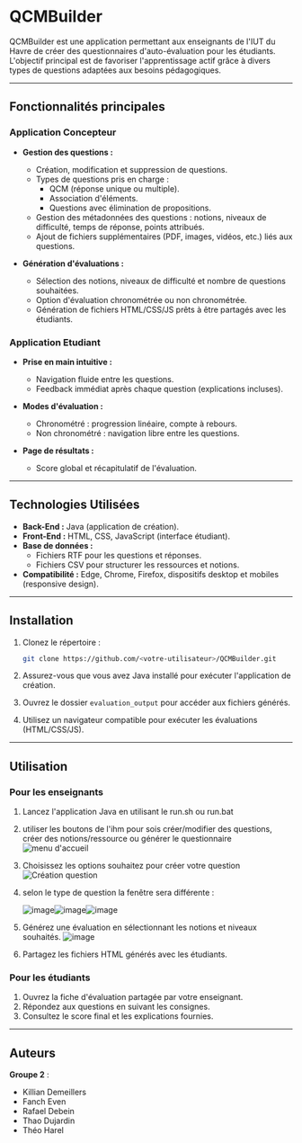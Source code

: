 # QCMBuilder

QCMBuilder est une application permettant aux enseignants de l'IUT du Havre de créer des questionnaires d'auto-évaluation pour les étudiants. L'objectif principal est de favoriser l'apprentissage actif grâce à divers types de questions adaptées aux besoins pédagogiques.

---

## Fonctionnalités principales

### Application Concepteur

- **Gestion des questions :**
  - Création, modification et suppression de questions.
  - Types de questions pris en charge :
    - QCM (réponse unique ou multiple).
    - Association d'éléments.
    - Questions avec élimination de propositions.
  - Gestion des métadonnées des questions : notions, niveaux de difficulté, temps de réponse, points attribués.
  - Ajout de fichiers supplémentaires (PDF, images, vidéos, etc.) liés aux questions.

- **Génération d'évaluations :**
  - Sélection des notions, niveaux de difficulté et nombre de questions souhaitées.
  - Option d'évaluation chronométrée ou non chronométrée.
  - Génération de fichiers HTML/CSS/JS prêts à être partagés avec les étudiants.

### Application Etudiant

- **Prise en main intuitive :**
  - Navigation fluide entre les questions.
  - Feedback immédiat après chaque question (explications incluses).

- **Modes d'évaluation :**
  - Chronométré : progression linéaire, compte à rebours.
  - Non chronométré : navigation libre entre les questions.

- **Page de résultats :**
  - Score global et récapitulatif de l'évaluation.

---

## Technologies Utilisées

- **Back-End :** Java (application de création).
- **Front-End :** HTML, CSS, JavaScript (interface étudiant).
- **Base de données :**
  - Fichiers RTF pour les questions et réponses.
  - Fichiers CSV pour structurer les ressources et notions.
- **Compatibilité :** Edge, Chrome, Firefox, dispositifs desktop et mobiles (responsive design).

---

## Installation

1. Clonez le répertoire :
   ```bash
   git clone https://github.com/<votre-utilisateur>/QCMBuilder.git
   ```

2. Assurez-vous que vous avez Java installé pour exécuter l'application de création.

3. Ouvrez le dossier `evaluation_output` pour accéder aux fichiers générés.

4. Utilisez un navigateur compatible pour exécuter les évaluations (HTML/CSS/JS).

---

## Utilisation

### Pour les enseignants

1. Lancez l'application Java en utilisant le run.sh ou run.bat
2. utiliser les boutons de l'ihm pour sois créer/modifier des questions, créer des notions/ressource ou générer le questionnaire
   ![menu d'accueil](https://github.com/user-attachments/assets/501c2bdb-43dc-4cbc-9193-d46f1ab6b815)
3. Choisissez les options souhaitez pour créer votre question
   ![Création question](https://github.com/user-attachments/assets/947fb6e1-e06b-449a-b986-8cc711f9021b)
4. selon le type de question la fenêtre sera différente :

   ![image](https://github.com/user-attachments/assets/198fe3f7-1827-4eaa-bea1-412723851969)![image](https://github.com/user-attachments/assets/efcf7554-aa39-4749-98c6-8f2c5509c15e)![image](https://github.com/user-attachments/assets/10a6b41b-e683-46a1-8091-e66a9752a137)

6. Générez une évaluation en sélectionnant les notions et niveaux souhaités.
  ![image](https://github.com/user-attachments/assets/43bb378b-0232-4451-92e0-050180a32cab)
7. Partagez les fichiers HTML générés avec les étudiants.

### Pour les étudiants

1. Ouvrez la fiche d'évaluation partagée par votre enseignant.
2. Répondez aux questions en suivant les consignes.
3. Consultez le score final et les explications fournies.

---

## Auteurs

**Groupe 2** :

- Killian Demeillers
- Fanch Even
- Rafael Debein
- Thao Dujardin
- Théo Harel
